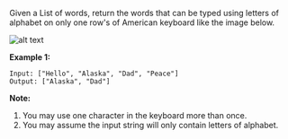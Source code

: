 Given a List of words, return the words that can be typed using letters of alphabet on only one row's of American keyboard like the image below.

![alt text](keyboard.png)

**Example 1:**
```
Input: ["Hello", "Alaska", "Dad", "Peace"]
Output: ["Alaska", "Dad"]
```
**Note:**
1. You may use one character in the keyboard more than once.
2. You may assume the input string will only contain letters of alphabet.

